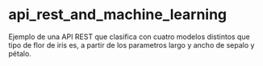 # api_rest_and_machine_learning
Ejemplo de una API REST que clasifica con cuatro modelos distintos que tipo de flor de iris es, a partir de los parametros largo y ancho de sepalo y pétalo.
